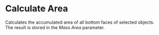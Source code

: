 # Calculate Area

Calculates the accumulated area of all bottom faces of selected objects. The result is stored in the *Mass Area* parameter.
